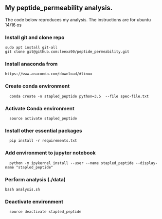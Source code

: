 ## My peptide_permeability analysis. 
The code below reproduces my analysis. The instructions are for ubuntu  14/16 os

### Install git and clone repo
```
sudo apt install git-all
git clone git@github.com:leexa90/peptide_permeability.git
```

### Install anaconda from 
```
https://www.anaconda.com/download/#linux
```

### Create conda environment 
```
  conda create -n stapled_peptide python=3.5  --file spec-file.txt
```

### Activate Conda environment
```
  source activate stapled_peptide
```

### Install other essential packages
```
  pip install -r requirements.txt
```

### Add environment to jupyter notebook
```
  python -m ipykernel install --user --name stapled_peptide --display-name "stapled_peptide"
```
### Perform analysis (./data)
```
bash analysis.sh
```
### Deactivate environment
```
  source deactivate stapled_peptide
```
